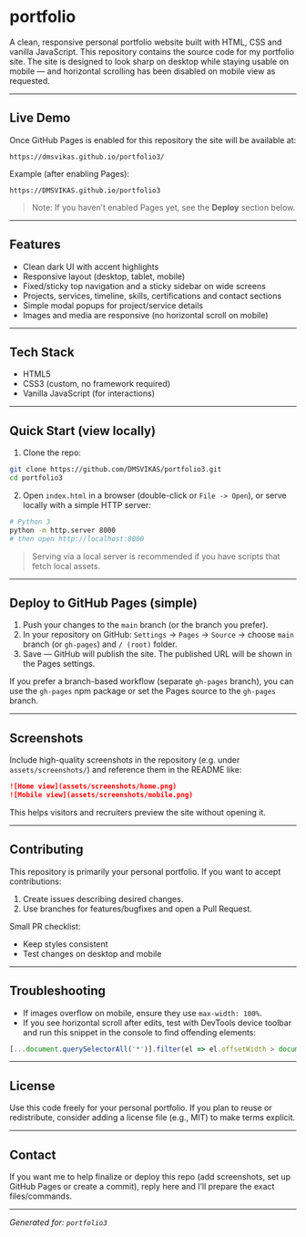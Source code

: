 # portfolio

A clean, responsive personal portfolio website built with HTML, CSS and vanilla JavaScript. This repository contains the source code for my portfolio site. The site is designed to look sharp on desktop while staying usable on mobile — and horizontal scrolling has been disabled on mobile view as requested.

---

## Live Demo

Once GitHub Pages is enabled for this repository the site will be available at:

```
https://dmsvikas.github.io/portfolio3/
```

Example (after enabling Pages):

```
https://DMSVIKAS.github.io/portfolio3
```

> Note: If you haven’t enabled Pages yet, see the **Deploy** section below.

---

## Features

* Clean dark UI with accent highlights
* Responsive layout (desktop, tablet, mobile)
* Fixed/sticky top navigation and a sticky sidebar on wide screens
* Projects, services, timeline, skills, certifications and contact sections
* Simple modal popups for project/service details
* Images and media are responsive (no horizontal scroll on mobile)

---

## Tech Stack

* HTML5
* CSS3 (custom, no framework required)
* Vanilla JavaScript (for interactions)

---

## Quick Start (view locally)

1. Clone the repo:

```bash
git clone https://github.com/DMSVIKAS/portfolio3.git
cd portfolio3
```

2. Open `index.html` in a browser (double-click or `File -> Open`), or serve locally with a simple HTTP server:

```bash
# Python 3
python -m http.server 8000
# then open http://localhost:8000
```

> Serving via a local server is recommended if you have scripts that fetch local assets.

---

## Deploy to GitHub Pages (simple)

1. Push your changes to the `main` branch (or the branch you prefer).
2. In your repository on GitHub: `Settings` → `Pages` → `Source` → choose `main` branch (or `gh-pages`) and `/ (root)` folder.
3. Save — GitHub will publish the site. The published URL will be shown in the Pages settings.

If you prefer a branch-based workflow (separate `gh-pages` branch), you can use the `gh-pages` npm package or set the Pages source to the `gh-pages` branch.

---

## Screenshots

Include high-quality screenshots in the repository (e.g. under `assets/screenshots/`) and reference them in the README like:

```markdown
![Home view](assets/screenshots/home.png)
![Mobile view](assets/screenshots/mobile.png)
```

This helps visitors and recruiters preview the site without opening it.

---

## Contributing

This repository is primarily your personal portfolio. If you want to accept contributions:

1. Create issues describing desired changes.
2. Use branches for features/bugfixes and open a Pull Request.

Small PR checklist:

* Keep styles consistent
* Test changes on desktop and mobile

---

## Troubleshooting

* If images overflow on mobile, ensure they use `max-width: 100%`.
* If you see horizontal scroll after edits, test with DevTools device toolbar and run this snippet in the console to find offending elements:

```js
[...document.querySelectorAll('*')].filter(el => el.offsetWidth > document.documentElement.clientWidth).map(el => ({tag: el.tagName, cls: el.className, w: el.offsetWidth}));
```

---

## License

Use this code freely for your personal portfolio. If you plan to reuse or redistribute, consider adding a license file (e.g., MIT) to make terms explicit.

---

## Contact

If you want me to help finalize or deploy this repo (add screenshots, set up GitHub Pages or create a commit), reply here and I’ll prepare the exact files/commands.

---

*Generated for: `portfolio3`*
